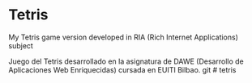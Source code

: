# Tetris
My Tetris game version developed in RIA (Rich Internet Applications) subject

Juego del Tetris desarrollado en la asignatura de DAWE (Desarrollo de Aplicaciones Web Enriquecidas)
cursada en EUITI Bilbao. 
git # tetris
